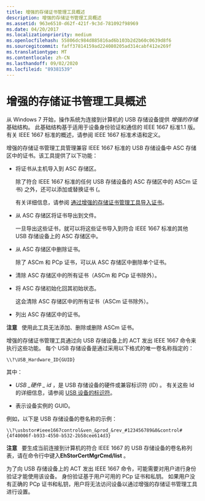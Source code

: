 ```yaml
---
title: 增强的存储证书管理工具概述
description: 增强的存储证书管理工具概述
ms.assetid: 963e6510-d62f-421f-9c3d-781092f98969
ms.date: 04/20/2017
ms.localizationpriority: medium
ms.openlocfilehash: 55806dc984d885816ad6b103b2d2b60c0639d8f6
ms.sourcegitcommit: faff37814159ad224080205ad314cabf412e269f
ms.translationtype: MT
ms.contentlocale: zh-CN
ms.lasthandoff: 09/02/2020
ms.locfileid: "89381539"
---
```

# <a name="overview-of-the-enhanced-storage-certificate-management-tool"></a>增强的存储证书管理工具概述


从 Windows 7 开始，操作系统为连接到计算机的 USB 存储设备提供 *增强的存储* 基础结构。 此基础结构基于适用于设备身份验证和通信的 IEEE 1667 标准1.1 版。 有关 IEEE 1667 标准的概述，请参阅 IEEE 1667 标准术语和定义。

增强的存储证书管理工具管理兼容 IEEE 1667 标准的 USB 存储设备中 ASC 存储区中的证书。该工具提供了以下功能：

-   将证书从主机导入到 ASC 存储区。

    除了符合 IEEE 1667 标准的任何 USB 存储设备的 ASC 存储区中的 ASCm 证书) 之外，还可以添加或替换证书 (。

    有关详细信息，请参阅 [通过增强的存储证书管理工具导入证书](importing-certificates-by-using-the-enhanced-storage-certificate-manag.md)。

-   从 ASC 存储区将证书导出到文件。

    一旦导出这些证书，就可以将这些证书导入到符合 IEEE 1667 标准的其他 USB 存储设备上的 ASC 存储区中。

-   从 ASC 存储区中删除证书。

    除了 ASCm 和 PCp 证书，可以从 ASC 存储区中删除单个证书。

-   清除 ASC 存储区中的所有证书（ASCm 和 PCp 证书除外）。

-   将 ASC 存储初始化回其初始状态。

    这会清除 ASC 存储区中的所有证书（ASCm 证书除外）。

-   列出 ASC 存储区中的证书。

**注意**   使用此工具无法添加、删除或删除 ASCm 证书。

 

增强的存储证书管理工具通过向 USB 存储设备上的 ACT 发出 IEEE 1667 命令来执行这些功能。 每个 USB 存储设备是通过采用以下格式的唯一卷名称指定的：

```
\\?\USB_Hardware_ID{GUID}
```

其中：

-   *USB \_硬件 \_ id* ，是 USB 存储设备的硬件或兼容标识符 (ID) 。 有关这些 Id 的详细信息，请参阅 [USB 设备的标识符](../install/identifiers-for-usb-devices.md)。

-   表示设备实例的 GUID。

例如，以下是 USB 存储设备的卷名称的示例：

```
\\?\usbstor#ieee1667control&ven_&prod_&rev_#123456789&0&control#{4f40006f-b933-4550-b532-2b58cee614d3}
```

**注意**   要生成当前连接到计算机的符合 IEEE 1667 的 USB 存储设备的卷名称列表，请在命令行中键入**EhStorCertMgrCmd/list** 。

 

为了向 USB 存储设备上的 ACT 发出 IEEE 1667 命令，可能需要对用户进行身份验证才能使用该设备。 身份验证基于用户可用的 PCp 证书和私钥。 如果用户没有正确的 PCp 证书和私钥，用户将无法访问设备以通过增强的存储证书管理工具进行设置。

 


